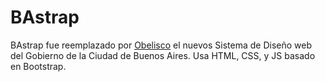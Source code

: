 <h1>BAstrap</h1>

<p>BAstrap fue reemplazado por <a href="https://gcba.github.io/Obelisco/?path=/story/comenzar-inicio--instalacion">Obelisco</a> el nuevos Sistema de Diseño web del Gobierno de la Ciudad de Buenos Aires. Usa HTML, CSS, y JS basado en Bootstrap.</p>

